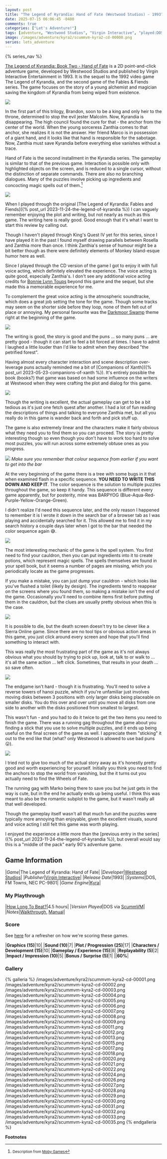 ```yaml
---
layout: post
title: "The Legend of Kyrandia: Hand of Fate (Westwood Studios) - 1993"
date: 2025-07-15 06:06:45 -0400
comments: true
categories: ["Let's Adventure!"]
tags: [adventure, "Westwood Studios", "Virgin Interactive", "played:DOS", Kyra]
image: /images/adventure/kyra2/scummvm-kyra2-cd-00000.png
series: lets_adventure
---
```

{% series_nav %}

[The Legend of Kyrandia: Book Two - Hand of Fate](https://en.wikipedia.org/wiki/The_Legend_of_Kyrandia:_Hand_of_Fate) is a 2D point-and-click adventure game, developed by Westwood Studios and published by Virgin Interactive Entertainment in 1993. It is the sequel to the 1992 video game The Legend of Kyrandia, and the second game of the Fables & Fiends series. The game focuses on the story of a young alchemist and magician saving the kingdom of Kyrandia from being wiped from existence.

![](/images/adventure/kyra2/scummvm-kyra2-cd-00019.png)

In the first part of this trilogy, Brandon, soon to be a king and only heir to the throne, determined to stop the evil jester Malcolm. Now, Kyrandia is disappearing. The high council found the cure for that - the anchor from the center of the world. When the young sorceress Zanthia comes to that anchor, she realizes it is not the answer. Her friend Marco is in possession of a giant hand, and it looks like that hand is responsible for the sabotage. Now, Zanthia must save Kyrandia before everything else vanishes without a trace.

Hand of Fate is the second installment in the Kyrandia series. The gameplay is similar to that of the previous game. Interaction is possible only with highlighted objects on the screen, and is reduced to a single cursor, without the distinction of separate commands. There are also no branching dialogues. Many of the puzzles involve picking up ingredients and concocting magic spells out of them.[^1]

![](/images/adventure/kyra2/scummvm-kyra2-cd-00016.png)

When I played through the original [The Legend of Kyrandia: Fables and Fiends]({% post_url 2023-11-24-the-legend-of-kyrandia %}) I can vaguely remember enjoying the plot and writing, but not nearly as much as this game. The writing here is really good. Good enough that it's what I want to start this review by calling out.

Though I haven't played through King's Quest IV yet for this series, since I have played it in the past I found myself drawing parallels between Rosella and Zanthia more than once. I think Zanthia's sense of humour might be a bit better though as there were definitely elements of Monkey Island-esque humor here as well.

Since I played through the CD version of the game I got to enjoy it with full voice acting, which definitely elevated the experience. The voice acting is quite good, especially Zanthia's. I don't see any additional voice acting credits for [Bonnie Lynn Toups](https://www.imdb.com/name/nm3037555/) beyond this game and the sequel, but she made this a memorable experience for me.

To complement the great voice acting is the atmospheric soundtracke, which does a great job setting the tone for the game. Though some tracks may seem on the shorter side before they loop, none of them felt out of place or annoying. My personal favourite was the [Darkmoor Swamp](https://www.youtube.com/watch?v=BipVfUAPEJ4&list=PLiO4Yp-nfJ1vL4m3OuIO7EqohE3IjxmO9&index=36) theme right at the beginning of the game.

![](/images/adventure/kyra2/scummvm-kyra2-cd-00025.png)

The writing is good, the story is good and the puns ... so many puns ... are pretty good - though it can start to feel a bit forced at times. I have to admit I laughed a little louder than I'd like to admit when they described "the petrified forest".

Having almost every character interaction and scene description over-leverage puns actually reminded me a bit of [Companions of Xanth]({% post_url 2023-05-23-companions-of-xanth %}). It's entirely possible the book (books?) that game was based on had some influence on the writers at Westwood when they were crafting the plot and dialog for this game.

![](/images/adventure/kyra2/scummvm-kyra2-cd-00010.png)

Though the writing is excellent, the actual gameplay can get to be a bit tedious as it's just one fetch quest after another. I had a lot of fun reading the descriptions of things and talking to everyone Zanthia met, but all you really do in this game is wander back and forth and pick stuff up.

The game is also extremely linear and the characters make it fairly obvious what they need you to find them so you can proceed. The story is pretty interesting though so even though you don't have to work too hard to solve most puzzles, you will run across some extremely obtuse ones as you progress.

![](/images/adventure/kyra2/scummvm-kyra2-cd-00014.png)
_Make sure you remember that colour sequence from earlier if you want to get into the bar_

At the very beginning of the game there is a tree with some bugs in it that when examined flash in a specific sequence. **YOU NEED TO WRITE THIS DOWN AND KEEP IT**. The color sequence is the solution to multiple puzzles throughout the game, so keep it handy. This sequence is different every game apparently, but for posterity, mine was BARPYOG (Blue-Aqua-Red-Purple-Yellow-Orange-Green).

I didn't realize I'd need this sequence later, and the only reason I happened to remember it is I wrote it down in the search bar of a browser tab as I was playing and accidentally searched for it. This allowed me to find it in my search history a couple days later when I got to the bar that needed the color sequence again 😅.

![](/images/adventure/kyra2/scummvm-kyra2-cd-00023.png)

The most interesting mechanic of the game is the spell system. You first need to find your cauldron, then you can put ingredients into it to create potions, which represent magic spells. The spells themselves are found in your spell book, but it seems a number of pages are missing, which you periodically locate as the game progresses.

If you make a mistake, you can just dump your cauldron - which looks like you've flushed a toilet (likely by design). The ingredients tend to reappear on the screens where you found them, so making a mistake isn't the end of the game. Occasionally you'll need to combine items first before putting them in the cauldron, but the clues are usually pretty obvious when this is the case.

![](/images/adventure/kyra2/scummvm-kyra2-cd-00036.png)

It is possible to die, but the death screen doesn't try to be clever like a Sierra Online game. Since there are no tool tips or obvious action areas in this game, you just click around every screen and hope that you'll find something to interact with.

This was really the most frustrating part of the game as it's not always obvious what you should by trying to pick up, look at, talk to or walk to ... it's all the same action ... left click. Sometimes, that results in your death ... so save often.

![](/images/adventure/kyra2/scummvm-kyra2-cd-00034.png)

The endgame isn't hard - though it is frustrating. You'll need to solve a reverse towers of hanoi puzzle, which if you're unfamiliar just involves moving disks between 3 positions with only larger disks being placeable on smaller disks. You do this over and over until you move all disks from one side to another with the disks positioned from smallest to largest.

This wasn't fun - and you had to do it twice to get the two items you need to finish the game. There was a running gag throughout the game about you finding a stick that you use to solve multiple puzzles, and it ends up being useful on the final screen of the game as well. I appreciate them "sticking" it out to the end like that (what? only Westwood is allowed to use bad puns 😛).

![](/images/adventure/kyra2/scummvm-kyra2-cd-00037.png)

I tried not to give too much of the actual story away as it's honestly pretty good and worth experiencing for yourself. Initially you think you need to find the anchors to stop the world from vanishing, but the it turns out you actually need to find the Wheels of Fate.

The running gag with Marko being there to save you but he just gets in the way is cute, but in the end he actually ends up being useful. I think this was meant to also be the romantic subplot to the game, but it wasn't really all that well developed.

Though the gameplay itself wasn't all that much fun and the puzzles were typically more annoying than enjoyable, given the excellent visuals, sound and voice acting I still felt this game was worth playing.

I enjoyed the experience a little more than the [previous entry in the series]({% post_url 2023-11-24-the-legend-of-kyrandia %}), but overall would say this is a "middle of the pack" early 90's adventure game.

## Game Information

|*Game*|The Legend of Kyrandia: Hand of Fate|
|*Developer*|[Westwood Studios](https://en.wikipedia.org/wiki/Westwood_Studios)|
|*Publisher*|[Virgin Interactive](https://en.wikipedia.org/wiki/Virgin_Interactive)|
|*Release Date*|1993|
|*Systems*|DOS, FM Towns, NEC PC-9801|
|*Game Engine*|[Kyra](https://wiki.scummvm.org/index.php?title=Kyra)|

### My Playthrough

|[How Long To Beat?](https://howlongtobeat.com/game/10016)|4.5 hours|
|*Version Played*|DOS via [ScummVM](https://www.scummvm.org/)|
|*Notes*|[Walkthrough](https://lparchive.org/Legend-of-Kyrandia-2-Hand-of-Fate/), [Manual](https://www.retrogames.cz/manualy/DOS/The_Legend_of_Kyrandia_2_-_Hand_of_Fate_-_Manual_-_PC.pdf)|

### Score

See [here](https://www.alexbevi.com/blog/2021/07/28/adventure-games-1980-1999/#scoring) for a refresher on how we're scoring these games.

|**Graphics (15)**|10|
|**Sound (10)**|7|
|**Plot / Progression (25)**|17|
|**Characters / Development (15)**|10|
|**Gameplay / Experience (15)**|8|
|**Replayability (5)**|2|
|**Impact / Impression (10)**|5|
|**Bonus / Surprise (5)**|1|
||**60%**|

### Gallery

{% galleria %}
/images/adventure/kyra2/scummvm-kyra2-cd-00001.png
/images/adventure/kyra2/scummvm-kyra2-cd-00002.png
/images/adventure/kyra2/scummvm-kyra2-cd-00003.png
/images/adventure/kyra2/scummvm-kyra2-cd-00004.png
/images/adventure/kyra2/scummvm-kyra2-cd-00005.png
/images/adventure/kyra2/scummvm-kyra2-cd-00006.png
/images/adventure/kyra2/scummvm-kyra2-cd-00007.png
/images/adventure/kyra2/scummvm-kyra2-cd-00008.png
/images/adventure/kyra2/scummvm-kyra2-cd-00009.png
/images/adventure/kyra2/scummvm-kyra2-cd-00011.png
/images/adventure/kyra2/scummvm-kyra2-cd-00012.png
/images/adventure/kyra2/scummvm-kyra2-cd-00013.png
/images/adventure/kyra2/scummvm-kyra2-cd-00015.png
/images/adventure/kyra2/scummvm-kyra2-cd-00017.png
/images/adventure/kyra2/scummvm-kyra2-cd-00018.png
/images/adventure/kyra2/scummvm-kyra2-cd-00020.png
/images/adventure/kyra2/scummvm-kyra2-cd-00021.png
/images/adventure/kyra2/scummvm-kyra2-cd-00022.png
/images/adventure/kyra2/scummvm-kyra2-cd-00024.png
/images/adventure/kyra2/scummvm-kyra2-cd-00026.png
/images/adventure/kyra2/scummvm-kyra2-cd-00027.png
/images/adventure/kyra2/scummvm-kyra2-cd-00028.png
/images/adventure/kyra2/scummvm-kyra2-cd-00029.png
/images/adventure/kyra2/scummvm-kyra2-cd-00030.png
/images/adventure/kyra2/scummvm-kyra2-cd-00031.png
/images/adventure/kyra2/scummvm-kyra2-cd-00032.png
/images/adventure/kyra2/scummvm-kyra2-cd-00033.png
/images/adventure/kyra2/scummvm-kyra2-cd-00035.png
{% endgalleria %}

**Footnotes**

[^1]: <small>Description from [Moby Games](https://www.mobygames.com/game/871/fables-fiends-hand-of-fate/)</small>
